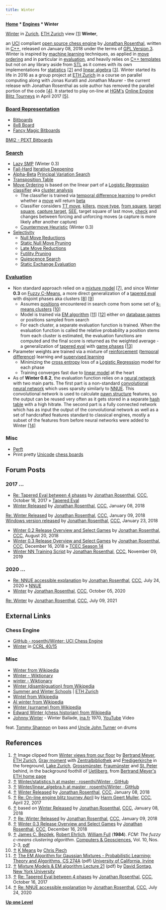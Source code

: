 ```yaml
---
title: Winter
---
```

**[Home](Home "Home") \* [Engines](Engines "Engines") \* Winter**



[](http://se.ethz.ch/~meyer/images/zurich/lake.jpg) [Winter](https://en.wikipedia.org/wiki/Winter) in [Zurich](https://en.wikipedia.org/wiki/Z%C3%BCrich), [ETH Zurich](ETH_Zurich "ETH Zurich") view <a id="cite-note-1" href="#cite-ref-1">[1]</a>
**Winter**,  

an [UCI](UCI "UCI") compliant [open source chess engine](Category:Open_Source "Category:Open Source") by [Jonathan Rosenthal](Jonathan_Rosenthal "Jonathan Rosenthal"), written in [C++](Cpp "Cpp"), released on January 08, 2018 under the terms of [GPL Version 3](Free_Software_Foundation#GPL "Free Software Foundation"). Winter is inspired by [machine learning](Learning "Learning") techniques, as applied in [move ordering](Move_Ordering "Move Ordering") and in particular in [evaluation](Evaluation "Evaluation"), and heavily relies on [C++ templates](https://en.wikipedia.org/wiki/Template_(C%2B%2B)) but not on any library aside from [STL](https://en.wikipedia.org/wiki/Standard_Template_Library) as it comes with its own implementations for [statistics](https://en.wikipedia.org/wiki/Statistics) <a id="cite-note-2" href="#cite-ref-2">[2]</a> and [linear algebra](https://en.wikipedia.org/wiki/Linear_algebra) <a id="cite-note-3" href="#cite-ref-3">[3]</a>. Winter started its life in 2016 as a group project at [ETH Zurich](ETH_Zurich "ETH Zurich") in a course on parallel computing along with Jonas Kuratli and Jonathan Maurer - the current release with Jonathan Rosenthal as sole author has removed the parallel portion of the code <a id="cite-note-4" href="#cite-ref-4">[4]</a>. It started to play on-line at [HGM's](Harm_Geert_Muller "Harm Geert Muller") [Online Engine Blitz Tourneys](index.php?title=Online_Engine_Blitz_Tourneys&action=edit&redlink=1 "Online Engine Blitz Tourneys (page does not exist)") in April 2017 <a id="cite-note-5" href="#cite-ref-5">[5]</a>. 



### [Board Representation](Board_Representation "Board Representation")


* [Bitboards](Bitboards "Bitboards")
* [8x8 Board](8x8_Board "8x8 Board")
* [Fancy Magic Bitboards](Magic_Bitboards#Fancy "Magic Bitboards")


 [BMI2 - PEXT Bitboards](BMI2#PEXTBitboards "BMI2")
### [Search](Search "Search")


* [Lazy SMP](Lazy_SMP "Lazy SMP") (Winter 0.3)
* [Fail-Hard](Fail-Hard "Fail-Hard") [Iterative Deepening](Iterative_Deepening "Iterative Deepening")
* [Alpha-Beta](Alpha-Beta "Alpha-Beta") [Principal Variation Search](Principal_Variation_Search "Principal Variation Search")
* [Transposition Table](Transposition_Table "Transposition Table")
* [Move Ordering](Move_Ordering "Move Ordering") is based on the linear part of a [Logistic Regression](Automated_Tuning#LogisticRegression "Automated Tuning") [classifier](https://en.wikipedia.org/wiki/Statistical_classification) aka [cluster analysis](https://en.wikipedia.org/wiki/Cluster_analysis)
	+ The classifier is trained via [temporal difference learning](Temporal_Difference_Learning "Temporal Difference Learning") to predict whether a [move](Moves "Moves") will return [beta](Beta "Beta")
	+ Classifier considers [TT move](Hash_Move "Hash Move"), [killers](Killer_Move "Killer Move"), [move type](Moves#Type "Moves"), [from square](Origin_Square "Origin Square"), [target square](Target_Square "Target Square"), [capture target](Captures "Captures"), [SEE](Static_Exchange_Evaluation "Static Exchange Evaluation"), target square of last move, [check](Check "Check") and changes between forcing and unforcing moves (a capture is more likely after another capture)
	+ [Countermove Heuristic](Countermove_Heuristic "Countermove Heuristic") (Winter 0.3)
* [Selectivity](Selectivity "Selectivity")
	+ [Null Move Reductions](Null_Move_Reductions "Null Move Reductions")
	+ [Static Null Move Pruning](Reverse_Futility_Pruning "Reverse Futility Pruning")
	+ [Late Move Reductions](Late_Move_Reductions "Late Move Reductions")
	+ [Futility Pruning](Futility_Pruning "Futility Pruning")
	+ [Quiescence Search](Quiescence_Search "Quiescence Search")
	+ [Static Exchange Evaluation](Static_Exchange_Evaluation "Static Exchange Evaluation")


### [Evaluation](Evaluation "Evaluation")


* Non standard approach relied on a [mixture model](https://en.wikipedia.org/wiki/Mixture_model) <a id="cite-note-7" href="#cite-ref-7">[7]</a>, and since Winter **0.3** on [Fuzzy C-Means](https://en.wikipedia.org/wiki/Fuzzy_clustering#Fuzzy_C-means_clustering), a more direct generalization of a [tapered eval](Tapered_Eval "Tapered Eval") with disjoint phases aka clusters <a id="cite-note-8" href="#cite-ref-8">[8]</a> <a id="cite-note-9" href="#cite-ref-9">[9]</a>
	+ Assumes [positions](Chess_Position "Chess Position") encountered in search come from some set of [k-means clusters](https://en.wikipedia.org/wiki/K-means_clustering) <a id="cite-note-10" href="#cite-ref-10">[10]</a>
	+ Model is trained via [EM algorithm](https://en.wikipedia.org/wiki/Expectation%E2%80%93maximization_algorithm) <a id="cite-note-11" href="#cite-ref-11">[11]</a> <a id="cite-note-12" href="#cite-ref-12">[12]</a> either on [database games](Databases "Databases") or positions sampled from search
	+ For each cluster, a separate evaluation function is trained. When the evaluation function is called the relative probability a position stems from each cluster is estimated, the evaluation functions are computed and the final score is returned as the weighted average - a generalization of [tapered eval](Tapered_Eval "Tapered Eval") with [game phases](Game_Phases "Game Phases") <a id="cite-note-13" href="#cite-ref-13">[13]</a>
* Parameter weights are trained via a mixture of [reinforcement](Reinforcement_Learning "Reinforcement Learning") ([temporal difference](Temporal_Difference_Learning "Temporal Difference Learning")) learning and [supervised learning](Supervised_Learning "Supervised Learning")
	+ Minimizing the [cross entropy](https://en.wikipedia.org/wiki/Cross_entropy) loss of a [Logistic Regression](Automated_Tuning#LogisticRegression "Automated Tuning") model for each phase
	+ Training converges fast due to [linear model](https://en.wikipedia.org/wiki/Linear_model) at the heart
* As of **Winter 0.6.2**, the evaluation function relies on a [neural network](Neural_Networks "Neural Networks") with two main parts. The first part is a non-standard [convolutional neural network](Neural_Networks#Convolutional "Neural Networks") which uses sparsity similarly to [NNUE](NNUE "NNUE"). This convolutional network is used to calculate [pawn structure](Pawn_Structure "Pawn Structure") features, so the output can be reused very often as it gets stored in a separate [hash table](Pawn_Hash_Table "Pawn Hash Table") with a high hitrate. The second part is a fully connected network which has as input the output of the convolutional network as well as a set of handcrafted features standard to classical engines, mostly a subset of the features from before neural networks were added to Winter <a id="cite-note-14" href="#cite-ref-14">[14]</a>


### Misc


* [Perft](Perft "Perft")
* Print pretty [Unicode](Pieces#Unicode "Pieces") [chess boards](Chessboard "Chessboard")


## Forum Posts


### 2017 ...


* [Re: Tapered Eval between 4 phases](http://www.talkchess.com/forum/viewtopic.php?t=65466&start=4) by [Jonathan Rosenthal](Jonathan_Rosenthal "Jonathan Rosenthal"), [CCC](CCC "CCC"), October 16, 2017 » [Tapered Eval](Tapered_Eval "Tapered Eval")
* [Winter Released](http://www.talkchess.com/forum/viewtopic.php?t=66266) by [Jonathan Rosenthal](Jonathan_Rosenthal "Jonathan Rosenthal"), [CCC](CCC "CCC"), January 08, 2018


 [Re: Winter Released](http://www.talkchess.com/forum/viewtopic.php?t=66266&start=7) by [Jonathan Rosenthal](Jonathan_Rosenthal "Jonathan Rosenthal"), [CCC](CCC "CCC"), January 09, 2018
 [Windows version released](http://www.talkchess.com/forum/viewtopic.php?t=66266&start=8) by [Jonathan Rosenthal](Jonathan_Rosenthal "Jonathan Rosenthal"), [CCC](CCC "CCC"), January 23, 2018
* [Winter 0.2 Release Overview and Select Games](http://www.talkchess.com/forum3/viewtopic.php?f=2&t=68266) by [Jonathan Rosenthal](Jonathan_Rosenthal "Jonathan Rosenthal"), [CCC](CCC "CCC"), August 20, 2018
* [Winter 0.3 Release Overview and Select Games](http://www.talkchess.com/forum3/viewtopic.php?f=2&t=69288) by [Jonathan Rosenthal](Jonathan_Rosenthal "Jonathan Rosenthal"), [CCC](CCC "CCC"), December 16, 2018 » [TCEC Season 14](TCEC_Season_14 "TCEC Season 14")
* [Winter NN Training Script](http://www.talkchess.com/forum3/viewtopic.php?f=2&t=72284) by [Jonathan Rosenthal](Jonathan_Rosenthal "Jonathan Rosenthal"), [CCC](CCC "CCC"), November 09, 2019


### 2020 ...


* [Re: NNUE accessible explanation](http://www.talkchess.com/forum3/viewtopic.php?f=7&t=74531&start=5) by [Jonathan Rosenthal](Jonathan_Rosenthal "Jonathan Rosenthal"), [CCC](CCC "CCC"), July 24, 2020 » [NNUE](NNUE "NNUE")
* [Winter](http://www.talkchess.com/forum3/viewtopic.php?f=2&t=75301) by [Jonathan Rosenthal](Jonathan_Rosenthal "Jonathan Rosenthal"), [CCC](CCC "CCC"), October 05, 2020


 [Re: Winter](http://www.talkchess.com/forum3/viewtopic.php?f=2&t=75301&start=14) by [Jonathan Rosenthal](Jonathan_Rosenthal "Jonathan Rosenthal"), [CCC](CCC "CCC"), July 09, 2021
## External Links


### Chess Engine


* [GitHub - rosenthj/Winter: UCI Chess Engine](https://github.com/rosenthj/Winter)
* [Winter](http://ccrl.chessdom.com/ccrl/4040/cgi/compare_engines.cgi?family=Winter&print=Rating+list&print=Results+table&print=LOS+table&print=Ponder+hit+table&print=Eval+difference+table&print=Comopp+gamenum+table&print=Overlap+table&print=Score+with+common+opponents) in [CCRL 40/15](CCRL "CCRL")


### Misc


* [Winter from Wikipedia](https://en.wikipedia.org/wiki/Winter)
* [Winter - Wiktionary](https://en.wiktionary.org/wiki/Winter)
* [winter - Wiktionary](https://en.wiktionary.org/wiki/winter)
* [Winter (disambiguation) from Wikipedia](https://en.wikipedia.org/wiki/Winter_(disambiguation))
* [Summer and Winter Schools](https://www.ethz.ch/en/the-eth-zurich/sustainability/education/summer-and-winter-schools.html) | [ETH Zurich](ETH_Zurich "ETH Zurich")
* [Wintel from Wikipedia](https://en.wikipedia.org/wiki/Wintel)
* [AI winter from Wikipedia](https://en.wikipedia.org/wiki/AI_winter)
* [Winter (surname) from Wikipedia](https://en.wikipedia.org/wiki/Winter_(surname))
* [Edward Winter (chess historian) from Wikipedia](https://en.wikipedia.org/wiki/Edward_Winter_%28chess_historian%29)
* [Johnny Winter](Category:Johnny_Winter "Category:Johnny Winter") - Winter Ballade, [ina.fr](https://en.wikipedia.org/wiki/Institut_national_de_l%27audiovisuel) 1970, [YouTube](https://en.wikipedia.org/wiki/YouTube) Video


 feat. [Tommy Shannon](Category:Tommy_Shannon "Category:Tommy Shannon") on bass and [Uncle John Turner](http://yeech.altervista.org/Band/winter_band_john_turner.html) on drums
 
## References


1. <a id="cite-ref-1" href="#cite-note-1">↑</a> Image clipped from [Winter views from our floor](http://se.ethz.ch/~meyer/) by [Bertrand Meyer](Mathematician#BMeyer "Mathematician"), [ETH Zurich](ETH_Zurich "ETH Zurich"), [Gray moment](http://se.ethz.ch/~meyer/images/zurich/lake.jpg) with [Zentralbibliothek](https://en.wikipedia.org/wiki/Zentralbibliothek_Z%C3%BCrich) and [Predigerkirche](https://en.wikipedia.org/wiki/Predigerkirche_Z%C3%BCrich) in the foreground, [Lake Zurich](https://en.wikipedia.org/wiki/Lake_Zurich), [Grossmünster](https://en.wikipedia.org/wiki/Grossm%C3%BCnster), [Fraumünster](https://en.wikipedia.org/wiki/Fraum%C3%BCnster) and [St. Peter](https://en.wikipedia.org/wiki/St._Peter,_Z%C3%BCrich) behind, in the background foothill of [Uetliberg](https://en.wikipedia.org/wiki/Uetliberg), from [Bertrand Meyer's ETH home page](http://se.ethz.ch/~meyer/)
2. <a id="cite-ref-2" href="#cite-note-2">↑</a> [Winter/statistics.h at master · rosenthj/Winter · GitHub](https://github.com/rosenthj/Winter/blob/master/src/learning/statistics.h)
3. <a id="cite-ref-3" href="#cite-note-3">↑</a> [Winter/linear\_algebra.h at master · rosenthj/Winter · GitHub](https://github.com/rosenthj/Winter/blob/master/src/learning/linear_algebra.h)
4. <a id="cite-ref-4" href="#cite-note-4">↑</a> [Winter Released](http://www.talkchess.com/forum/viewtopic.php?t=66266) by [Jonathan Rosenthal](Jonathan_Rosenthal "Jonathan Rosenthal"), [CCC](CCC "CCC"), January 08, 2018
5. <a id="cite-ref-5" href="#cite-note-5">↑</a> [Re: On-line engine blitz tourney April](http://www.talkchess.com/forum/viewtopic.php?t=63777&start=9) by [Harm Geert Muller](Harm_Geert_Muller "Harm Geert Muller"), [CCC](CCC "CCC"), April 22, 2017
6. <a id="cite-ref-6" href="#cite-note-6">↑</a> based on [Winter Released](http://www.talkchess.com/forum/viewtopic.php?t=66266) by [Jonathan Rosenthal](Jonathan_Rosenthal "Jonathan Rosenthal"), [CCC](CCC "CCC"), January 08, 2018
7. <a id="cite-ref-7" href="#cite-note-7">↑</a> [Re: Winter Released](http://www.talkchess.com/forum/viewtopic.php?t=66266&start=7) by [Jonathan Rosenthal](Jonathan_Rosenthal "Jonathan Rosenthal"), [CCC](CCC "CCC"), January 09, 2018
8. <a id="cite-ref-8" href="#cite-note-8">↑</a> [Winter 0.3 Release Overview and Select Games](http://www.talkchess.com/forum3/viewtopic.php?f=2&t=69288) by [Jonathan Rosenthal](Jonathan_Rosenthal "Jonathan Rosenthal"), [CCC](CCC "CCC"), December 16, 2018
9. <a id="cite-ref-9" href="#cite-note-9">↑</a> [James C. Bezdek](Mathematician#JCBezdek "Mathematician"), [Robert Ehrlich](http://www.legacy.com/obituaries/saltlaketribune/obituary.aspx?n=robert-ehrlich&pid=189574728), [William Full](https://www.researchgate.net/profile/William_Full) (**1984**). *FCM: The fuzzy c-means clustering algorithm*. [Computers & Geosciences](https://www.journals.elsevier.com/computers-and-geosciences), Vol. 10, Nos. 2-3, [pdf](https://pdfs.semanticscholar.org/64a8/77d135db3acbc23c295367927176f332595f.pdf)
10. <a id="cite-ref-10" href="#cite-note-10">↑</a> [K Means](http://stanford.edu/~cpiech/cs221/handouts/kmeans.html) by [Chris Piech](https://web.stanford.edu/~cpiech/bio/index.html)
11. <a id="cite-ref-11" href="#cite-note-11">↑</a> [The EM Algorithm for Gaussian Mixtures - Probabilistic Learning: Theory and Algorithms, CS 274A](http://www.ics.uci.edu/~smyth/courses/cs274/notes/EMnotes.pdf) (pdf) [University of California, Irvine](https://en.wikipedia.org/wiki/University_of_California,_Irvine)
12. <a id="cite-ref-12" href="#cite-note-12">↑</a> [Mixture Models & EM algorithm Lecture 21](http://people.csail.mit.edu/dsontag/courses/ml12/slides/lecture21.pdf) (pdf) by [David Sontag](https://people.csail.mit.edu/dsontag/), [New York University](https://en.wikipedia.org/wiki/New_York_University)
13. <a id="cite-ref-13" href="#cite-note-13">↑</a> [Re: Tapered Eval between 4 phases](http://www.talkchess.com/forum/viewtopic.php?t=65466&start=4) by [Jonathan Rosenthal](Jonathan_Rosenthal "Jonathan Rosenthal"), [CCC](CCC "CCC"), October 16, 2017
14. <a id="cite-ref-14" href="#cite-note-14">↑</a> [Re: NNUE accessible explanation](http://www.talkchess.com/forum3/viewtopic.php?f=7&t=74531&start=5) by [Jonathan Rosenthal](Jonathan_Rosenthal "Jonathan Rosenthal"), [CCC](CCC "CCC"), July 24, 2020

**[Up one Level](Engines "Engines")**







 
